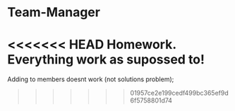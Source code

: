 # Team-Manager
<<<<<<< HEAD
Homework. Everything work as supossed to!
=======
Adding to members doesnt work (not solutions problem);
>>>>>>> 01957ce2e199cedf499bc365ef9d6f5758801d74
